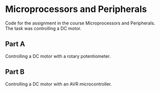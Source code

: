 # Microprocessors and Peripherals
 Code for the assignment in the course Microprocessors and Peripherals. The task was controlling a DC motor.
 
 ## Part A
 Controlling a DC motor with a rotary potentiometer.
 
 ## Part B
 Controlling a DC motor with an AVR microcontroller.
 
